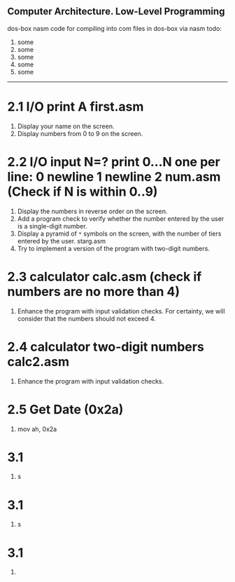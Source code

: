 ## Computer Architecture. Low-Level Programming

dos-box nasm code for compiling into com files in dos-box via nasm
todo:
1. some
2. some
3. some
4. some
5. some

---

# 2.1 I/O print A first.asm
1. Display your name on the screen.  
2. Display numbers from 0 to 9 on the screen.
# 2.2 I/O input N=? print 0...N one per line: 0 newline 1 newline 2 num.asm (Check if N is within 0..9)
1. Display the numbers in reverse order on the screen.  
2. Add a program check to verify whether the number entered by the user is a single-digit number.  
3. Display a pyramid of `*` symbols on the screen, with the number of tiers entered by the user. starg.asm
4. Try to implement a version of the program with two-digit numbers.
# 2.3 calculator calc.asm (check if numbers are no more than 4)
1. Enhance the program with input validation checks. For certainty, we will consider that the numbers should not exceed 4.
# 2.4 calculator two-digit numbers calc2.asm
1. Enhance the program with input validation checks.
# 2.5 Get Date (0x2a)
1. mov ah, 0x2a
# 3.1
1. s
# 3.1
1. s
# 3.1
1.
